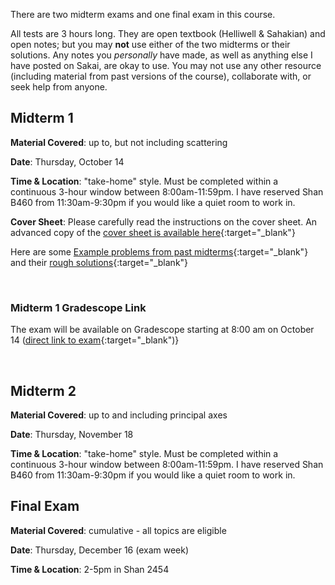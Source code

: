 There are two midterm exams and one final exam in this course.

All tests are 3 hours long. They are open textbook (Helliwell & Sahakian) and open notes; but you may **not** use either of the two midterms or their solutions. Any notes you *personally* have made, as well as anything else I have posted on Sakai, are okay to use. You may not use any other resource (including material from past versions of the course), collaborate with, or seek help from anyone.

## Midterm 1

**Material Covered**: up to, but not including scattering

**Date**: Thursday, October 14

**Time & Location**: "take-home" style. Must be completed within a continuous 3-hour window between 8:00am-11:59pm. I have reserved Shan B460 from 11:30am-9:30pm if you would like a quiet room to work in. 

**Cover Sheet**: Please carefully read the instructions on the cover sheet. An advanced copy of the [cover sheet is available here](https://drive.google.com/file/d/1SgN4EOAzD75dsSCYUcOUlZaNdI_40jm0/view?usp=sharing){:target="_blank"}

Here are some [Example problems from past midterms](https://drive.google.com/file/d/1r5GyVhWo3HsoQM0HoHCCZIiBc8F4aPQn/view?usp=sharing){:target="_blank"} and their [rough solutions](https://drive.google.com/file/d/1QgHmwzb-jzMBQjXXZqCYpiYDzqgm0qKf/view?usp=sharing){:target="_blank"}

<br>

### Midterm 1 Gradescope Link

The exam will be available on Gradescope starting at 8:00 am on October 14 ([direct link to exam](https://www.gradescope.com/courses/282409/assignments/1538072){:target="_blank")}

<br>

## Midterm 2

**Material Covered**: up to and including principal axes

**Date**: Thursday, November 18

**Time & Location**: "take-home" style. Must be completed within a continuous 3-hour window between 8:00am-11:59pm. I have reserved Shan B460 from 11:30am-9:30pm if you would like a quiet room to work in. 


## Final Exam

**Material Covered**: cumulative - all topics are eligible

**Date**: Thursday, December 16 (exam week)

**Time & Location**: 2-5pm in Shan 2454


